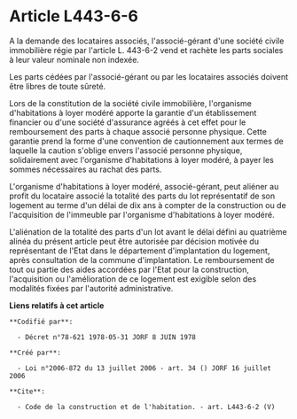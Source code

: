 # Article L443-6-6

A la demande des locataires associés, l'associé-gérant d'une société civile immobilière régie par l'article L. 443-6-2 vend
et rachète les parts sociales à leur valeur nominale non indexée. 

Les parts cédées par l'associé-gérant ou par les locataires associés doivent être libres de toute sûreté. 

Lors de la constitution de la société civile immobilière, l'organisme d'habitations à loyer modéré apporte la garantie d'un
établissement financier ou d'une société d'assurance agréés à cet effet pour le remboursement des parts à chaque associé
personne physique. Cette garantie prend la forme d'une convention de cautionnement aux termes de laquelle la caution s'oblige
envers l'associé personne physique, solidairement avec l'organisme d'habitations à loyer modéré, à payer les sommes
nécessaires au rachat des parts. 

L'organisme d'habitations à loyer modéré, associé-gérant, peut aliéner au profit du locataire associé la totalité des parts
du lot représentatif de son logement au terme d'un délai de dix ans à compter de la construction ou de l'acquisition de
l'immeuble par l'organisme d'habitations à loyer modéré. 

L'aliénation de la totalité des parts d'un lot avant le délai défini au quatrième alinéa du présent article peut être
autorisée par décision motivée du représentant de l'Etat dans le département d'implantation du logement, après consultation
de la commune d'implantation. Le remboursement de tout ou partie des aides accordées par l'Etat pour la construction,
l'acquisition ou l'amélioration de ce logement est exigible selon des modalités fixées par l'autorité administrative.

**Liens relatifs à cet article**

	**Codifié par**:

	  - Décret n°78-621 1978-05-31 JORF 8 JUIN 1978

	**Créé par**:

	  - Loi n°2006-872 du 13 juillet 2006 - art. 34 () JORF 16 juillet 2006

	**Cite**:

	  - Code de la construction et de l'habitation. - art. L443-6-2 (V)
